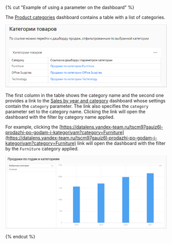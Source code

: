 {% cut "Example of using a parameter on the dashboard" %}

The [Product categories](https://datalens.yandex-team.ru/21nduux7am6ou-kategorii-tovarov) dashboard contains a table with a list of categories.

![image](../../_assets/datalens/parameters/dashboard-category.png)

The first column in the table shows the category name and the second one provides a link to the [Sales by year and category](https://datalens.yandex-team.ru/tscm97gauiz6l-prodazhi-po-godam-i-kategoriyam) dashboard whose settings contain the `category` parameter. The link also specifies the `category` parameter set to the category name. Clicking the link will open the dashboard with the filter by category name applied.

For example, clicking the [https://datalens.yandex-team.ru/tscm97gauiz6l-prodazhi-po-godam-i-kategoriyam?category=Furniture](https://datalens.yandex-team.ru/tscm97gauiz6l-prodazhi-po-godam-i-kategoriyam?category=Furniture) link will open the dashboard with the filter by the `Furniture` category applied.

![image](../../_assets/datalens/parameters/dashboard-parameters.png)

{% endcut %}